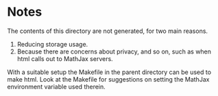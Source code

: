 # Notes

The contents of this directory are not generated, for two main
reasons.

1. Reducing storage usage.
2. Because there are concerns about privacy, and so on, such as when
   html calls out to MathJax servers.

With a suitable setup the Makefile in the parent directory can be used
to make html. Look at the Makefile for suggestions on setting the
MathJax environment variable used therein.
